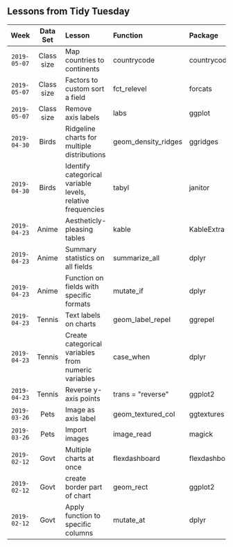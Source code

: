 ## Lessons from Tidy Tuesday

| Week | Data Set | Lesson | Function | Package 
| :---: | :---: | :--- | :--- | :--- |
|`2019-05-07`| Class size | Map countries to continents | countrycode | countrycode |
|`2019-05-07`| Class size | Factors to custom sort a field | fct_relevel | forcats |
|`2019-05-07`| Class size | Remove axis labels | labs | ggplot |
|`2019-04-30`| Birds | Ridgeline charts for multiple distributions | geom_density_ridges | ggridges |
|`2019-04-30`| Birds | Identify categorical variable levels, relative frequencies | tabyl | janitor |
|`2019-04-23`| Anime | Aestheticly-pleasing tables | kable | KableExtra |
|`2019-04-23`| Anime | Summary statistics on all fields | summarize_all | dplyr |
|`2019-04-23`| Anime | Function on fields with specific formats | mutate_if | dplyr |
|`2019-04-23`| Tennis | Text labels on charts | geom_label_repel | ggrepel |
|`2019-04-23`| Tennis | Create categorical variables from numeric variables | case_when | dplyr |
|`2019-04-23`| Tennis | Reverse y-axis points | trans = "reverse" | ggplot2 |
|`2019-03-26`| Pets | Image as axis label | geom_textured_col | ggtextures |
|`2019-03-26`| Pets | Import images | image_read | magick |
|`2019-02-12`| Govt | Multiple charts at once | flexdashboard | flexdashboard |
|`2019-02-12`| Govt | create border part of chart | geom_rect | ggplot2 |
|`2019-02-12`| Govt | Apply function to specific columns | mutate_at | dplyr |
